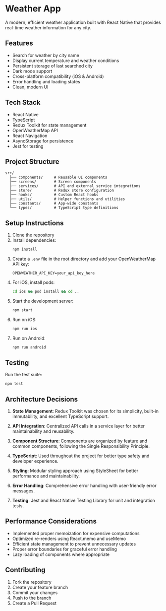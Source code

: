 # Weather App

A modern, efficient weather application built with React Native that provides real-time weather information for any city.

## Features

- Search for weather by city name
- Display current temperature and weather conditions
- Persistent storage of last searched city
- Dark mode support
- Cross-platform compatibility (iOS & Android)
- Error handling and loading states
- Clean, modern UI

## Tech Stack

- React Native
- TypeScript
- Redux Toolkit for state management
- OpenWeatherMap API
- React Navigation
- AsyncStorage for persistence
- Jest for testing

## Project Structure

```
src/
  ├── components/     # Reusable UI components
  ├── screens/        # Screen components
  ├── services/       # API and external service integrations
  ├── store/          # Redux store configuration
  ├── hooks/          # Custom React hooks
  ├── utils/          # Helper functions and utilities
  ├── constants/      # App-wide constants
  └── types/          # TypeScript type definitions
```

## Setup Instructions

1. Clone the repository
2. Install dependencies:
   ```bash
   npm install
   ```
3. Create a `.env` file in the root directory and add your OpenWeatherMap API key:
   ```
   OPENWEATHER_API_KEY=your_api_key_here
   ```
4. For iOS, install pods:
   ```bash
   cd ios && pod install && cd ..
   ```
5. Start the development server:
   ```bash
   npm start
   ```
6. Run on iOS:
   ```bash
   npm run ios
   ```
7. Run on Android:
   ```bash
   npm run android
   ```

## Testing

Run the test suite:

```bash
npm test
```

## Architecture Decisions

1. **State Management**: Redux Toolkit was chosen for its simplicity, built-in immutability, and excellent TypeScript support.

2. **API Integration**: Centralized API calls in a service layer for better maintainability and reusability.

3. **Component Structure**: Components are organized by feature and common components, following the Single Responsibility Principle.

4. **TypeScript**: Used throughout the project for better type safety and developer experience.

5. **Styling**: Modular styling approach using StyleSheet for better performance and maintainability.

6. **Error Handling**: Comprehensive error handling with user-friendly error messages.

7. **Testing**: Jest and React Native Testing Library for unit and integration tests.

## Performance Considerations

- Implemented proper memoization for expensive computations
- Optimized re-renders using React.memo and useMemo
- Efficient state management to prevent unnecessary updates
- Proper error boundaries for graceful error handling
- Lazy loading of components where appropriate

## Contributing

1. Fork the repository
2. Create your feature branch
3. Commit your changes
4. Push to the branch
5. Create a Pull Request
